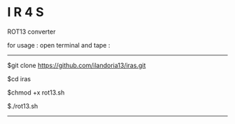 # I R 4 S
ROT13 converter


for usage : open terminal and tape : 

--------------------------------------------------

$git clone https://github.com/ilandoria13/iras.git 

$cd iras 

$chmod +x rot13.sh

$./rot13.sh

--------------------------------------------------
